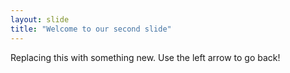 ```yaml
---
layout: slide
title: "Welcome to our second slide"
---
```

Replacing this with something new.
Use the left arrow to go back!
